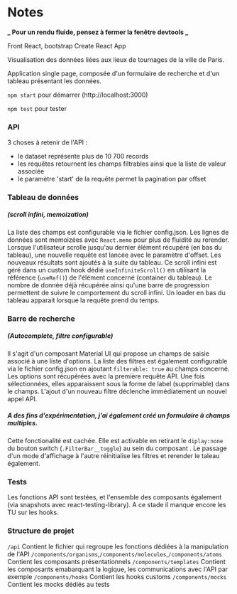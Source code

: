 # Notes

**_ Pour un rendu fluide, pensez à fermer la fenêtre devtools _**

Front React, bootstrap Create React App

Visualisation des données liées aux lieux de tournages de la ville de Paris.

Application single page, composée d'un formulaire de recherche et d'un tableau présentant les données.

`npm start` pour démarrer (http://localhost:3000)

`npm test` pour tester

### API

3 choses à retenir de l'API :

- le dataset représente plus de 10 700 records
- les requêtes retournent les champs filtrables ainsi que la liste de valeur associée
- le paramètre 'start' de la requête permet la pagination par offset

### Tableau de données

##### (scroll infini, memoization)

La liste des champs est configurable via le fichier config.json.
Les lignes de données sont memoizées avec `React.memo` pour plus de fluidité au rerender.
Lorsque l'utilisateur scrolle jusqu'au dernier élément récupéré (en bas du tableau), une nouvelle requête est lancée avec le paramètre d'offset.
Les nouveaux résultats sont ajoutés à la suite du tableau.
Ce scroll infini est géré dans un custom hook dédié `useInfiniteScroll()` en utilisant la référence (`useRef()`) de l'élément concerné (container du tableau).
Le nombre de donnée déjà récupérée ainsi qu'une barre de progression permettent de suivre le comportement du scroll infini.
Un loader en bas du tableau apparait lorsque la requête prend du temps.

### Barre de recherche

##### (Autocomplete, filtre configurable)

Il s'agit d'un composant Material UI <Autocomplete/> qui propose un champs de saisie associé à une liste d'options.
La liste des filtres est également configurable via le fichier config.json en ajoutant `filterable: true` au champs concerné.
Les options sont récupérées avec la première requête API. Une fois sélectionnées, elles apparaissent sous la forme de label (supprimable) dans le champs.
L'ajout d'un nouveau filtre déclenche immédiatement un nouvel appel API.

##### A des fins d'expérimentation, j'ai également créé un formulaire à champs multiples.

Cette fonctionalité est cachée. Elle est activable en retirant le `diplay:none` du bouton switch (`.FilterBar__toggle`) au sein du composant <FilterBar />. Le passage d'un mode d'affichage à l'autre réinitialise les filtres et rerender le taleau également.

### Tests

Les fonctions API sont testées, et l'ensemble des composants également (via snapshots avec react-testing-library).
A ce stade il manque encore les TU sur les hooks.

### Structure de projet

`/api`
Contient le fichier qui regroupe les fonctions dédiées à la manipulation de l'API
`/components/organisms`,`/components/molecules`,`/components/atoms`
Contient les composants présentationnels
`/components/templates`
Contient les composants emabarquant la logique, les communications avec l'API par exemple
`/components/hooks`
Contient les hooks customs
`/components/mocks`
Contient les mocks dédiés au tests
